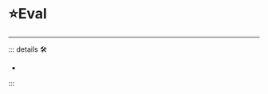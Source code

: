 # ⭐<labor>Eval</labor>

---

<!-- =================================================== -->
<!-- =================================================== -->
<!-- =================================================== -->
<!-- =================================================== -->
<!-- =================================================== -->
::: details 🛠

-

:::
